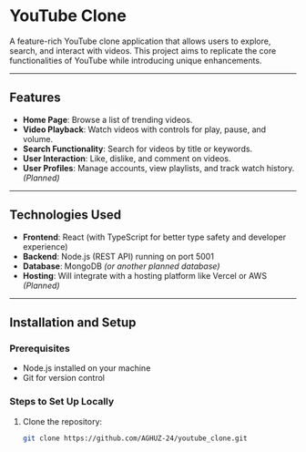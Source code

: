 # YouTube Clone

A feature-rich YouTube clone application that allows users to explore, search, and interact with videos. This project aims to replicate the core functionalities of YouTube while introducing unique enhancements.

---

## Features

- **Home Page**: Browse a list of trending videos.
- **Video Playback**: Watch videos with controls for play, pause, and volume.
- **Search Functionality**: Search for videos by title or keywords.
- **User Interaction**: Like, dislike, and comment on videos.
- **User Profiles**: Manage accounts, view playlists, and track watch history. *(Planned)*

---

## Technologies Used

- **Frontend**: React (with TypeScript for better type safety and developer experience)
- **Backend**: Node.js (REST API) running on port 5001
- **Database**: MongoDB *(or another planned database)*
- **Hosting**: Will integrate with a hosting platform like Vercel or AWS *(Planned)*

---

## Installation and Setup

### Prerequisites
- Node.js installed on your machine
- Git for version control

### Steps to Set Up Locally
1. Clone the repository:
   ```bash
   git clone https://github.com/AGHUZ-24/youtube_clone.git